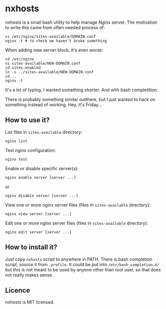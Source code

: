 nxhosts
=======

nxhosts is a small bash utility to help manage Nginx server. The
motivation to write this came from often needed process of:

    vi /etc/nginx/sites-available/DOMAIN.conf
    nginx -t # to check we haven't broke something

When adding new server block, it's even worse:

    cd /etc/nginx
    vi sites-available/NEW-DOMAIN.conf
    cd sites-enabled
    ln -s ../sites-available/NEW-DOMAIN.conf
    cd ..
    nginx -t

It's a lot of typing, I wanted something shorter. And with bash
completition.

There is probably something similar outthere, but I just wanted to hack
on something instead of working. Hey, it's Friday...


How to use it?
--------------

List files in `sites-available` directory:

    nginx list

Test nginx configuration:

    nginx test

Enable or disable specific server(s):

    nginx enable server [server ...]

or

    nginx disable server [server ...]

View one or more nginx server files (files in `sites-available`
directory):

    nginx view server [server ...]

Edit one or more nginx server files (files in `sites-available`
directory):

    nginx edit server [server ...]


How to install it?
------------------

Just copy `nxhosts` script to anywhere in PATH. There is bash completion
script, source it from `.profile`. It could be put into
`/etc/bash_completion.d/` but this is not meant to be used by anyone
other than root user, so that does not really makes sense.


Licence
-------

nxhosts is MIT licensed.
